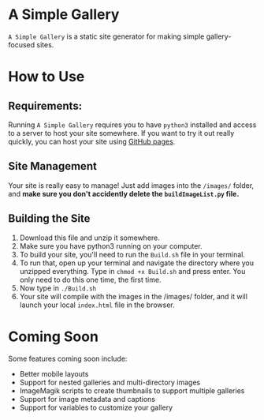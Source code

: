 # A Simple Gallery

`A Simple Gallery` is a static site generator for making simple gallery-focused sites. 

# How to Use

## Requirements: 
Running `A Simple Gallery` requires you to have `python3` installed and access to a server to host your site somewhere. If you want to try it out really quickly, you can host your site using [GitHub pages](https://pages.github.com).

## Site Management
Your site is really easy to manage! Just add images into the `/images/` folder, and **make sure you don't accidently delete the `buildImageList.py` file.**

## Building the Site
1. Download this file and unzip it somewhere. 
2. Make sure you have python3 running on your computer.
3. To build your site, you'll need to run the `Build.sh` file in your terminal.
4. To run that, open up your terminal and navigate the directory where you unzipped everything. Type in `chmod +x Build.sh` and press enter. You only need to do this one time, the first time.
5. Now type in `./Build.sh`
6. Your site will compile with the images in the /images/ folder, and it will launch your local `index.html` file in the browser.

# Coming Soon
Some features coming soon include:
* Better mobile layouts
* Support for nested galleries and multi-directory images
* ImageMagik scripts to create thumbnails to support multiple galleries
* Support for image metadata and captions
* Support for variables to customize your gallery

